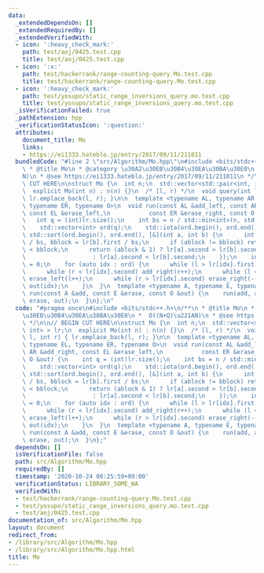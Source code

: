 ```yaml
---
data:
  _extendedDependsOn: []
  _extendedRequiredBy: []
  _extendedVerifiedWith:
  - icon: ':heavy_check_mark:'
    path: test/aoj/0425.test.cpp
    title: test/aoj/0425.test.cpp
  - icon: ':x:'
    path: test/hackerrank/range-counting-query.Mo.test.cpp
    title: test/hackerrank/range-counting-query.Mo.test.cpp
  - icon: ':heavy_check_mark:'
    path: test/yosupo/static_range_inversions_query.mo.test.cpp
    title: test/yosupo/static_range_inversions_query.mo.test.cpp
  _isVerificationFailed: true
  _pathExtension: hpp
  _verificationStatusIcon: ':question:'
  attributes:
    document_title: Mo
    links:
    - https://ei1333.hateblo.jp/entry/2017/09/11/211011
  bundledCode: "#line 2 \"src/Algorithm/Mo.hpp\"\n#include <bits/stdc++.h>\n/**\n\
    \ * @title Mo\n * @category \u30A2\u30EB\u30B4\u30EA\u30BA\u30E0\n *  O((N+Q)\u221A\
    N)\n * @see https://ei1333.hateblo.jp/entry/2017/09/11/211011\n */\n\n// BEGIN\
    \ CUT HERE\n\nstruct Mo {\n  int n;\n  std::vector<std::pair<int, int> > lr;\n\
    \  explicit Mo(int n) : n(n) {}\n  /* [l, r) */\n  void query(int l, int r) {\
    \ lr.emplace_back(l, r); }\n\n  template <typename AL, typename AR, typename EL,\
    \ typename ER, typename O>\n  void run(const AL &add_left, const AR &add_right,\
    \ const EL &erase_left,\n           const ER &erase_right, const O &out) {\n \
    \   int q = (int)lr.size();\n    int bs = n / std::min<int>(n, std::sqrt(q));\n\
    \    std::vector<int> ord(q);\n    std::iota(ord.begin(), ord.end(), 0);\n   \
    \ std::sort(ord.begin(), ord.end(), [&](int a, int b) {\n      int ablock = lr[a].first\
    \ / bs, bblock = lr[b].first / bs;\n      if (ablock != bblock) return ablock\
    \ < bblock;\n      return (ablock & 1) ? lr[a].second > lr[b].second\n       \
    \                   : lr[a].second < lr[b].second;\n    });\n    int l = 0, r\
    \ = 0;\n    for (auto idx : ord) {\n      while (l > lr[idx].first) add_left(--l);\n\
    \      while (r < lr[idx].second) add_right(r++);\n      while (l < lr[idx].first)\
    \ erase_left(l++);\n      while (r > lr[idx].second) erase_right(--r);\n     \
    \ out(idx);\n    }\n  }\n  template <typename A, typename E, typename O>\n  void\
    \ run(const A &add, const E &erase, const O &out) {\n    run(add, add, erase,\
    \ erase, out);\n  }\n};\n"
  code: "#pragma once\n#include <bits/stdc++.h>\n/**\n * @title Mo\n * @category \u30A2\
    \u30EB\u30B4\u30EA\u30BA\u30E0\n *  O((N+Q)\u221AN)\n * @see https://ei1333.hateblo.jp/entry/2017/09/11/211011\n\
    \ */\n\n// BEGIN CUT HERE\n\nstruct Mo {\n  int n;\n  std::vector<std::pair<int,\
    \ int> > lr;\n  explicit Mo(int n) : n(n) {}\n  /* [l, r) */\n  void query(int\
    \ l, int r) { lr.emplace_back(l, r); }\n\n  template <typename AL, typename AR,\
    \ typename EL, typename ER, typename O>\n  void run(const AL &add_left, const\
    \ AR &add_right, const EL &erase_left,\n           const ER &erase_right, const\
    \ O &out) {\n    int q = (int)lr.size();\n    int bs = n / std::min<int>(n, std::sqrt(q));\n\
    \    std::vector<int> ord(q);\n    std::iota(ord.begin(), ord.end(), 0);\n   \
    \ std::sort(ord.begin(), ord.end(), [&](int a, int b) {\n      int ablock = lr[a].first\
    \ / bs, bblock = lr[b].first / bs;\n      if (ablock != bblock) return ablock\
    \ < bblock;\n      return (ablock & 1) ? lr[a].second > lr[b].second\n       \
    \                   : lr[a].second < lr[b].second;\n    });\n    int l = 0, r\
    \ = 0;\n    for (auto idx : ord) {\n      while (l > lr[idx].first) add_left(--l);\n\
    \      while (r < lr[idx].second) add_right(r++);\n      while (l < lr[idx].first)\
    \ erase_left(l++);\n      while (r > lr[idx].second) erase_right(--r);\n     \
    \ out(idx);\n    }\n  }\n  template <typename A, typename E, typename O>\n  void\
    \ run(const A &add, const E &erase, const O &out) {\n    run(add, add, erase,\
    \ erase, out);\n  }\n};"
  dependsOn: []
  isVerificationFile: false
  path: src/Algorithm/Mo.hpp
  requiredBy: []
  timestamp: '2020-10-24 00:25:59+09:00'
  verificationStatus: LIBRARY_SOME_WA
  verifiedWith:
  - test/hackerrank/range-counting-query.Mo.test.cpp
  - test/yosupo/static_range_inversions_query.mo.test.cpp
  - test/aoj/0425.test.cpp
documentation_of: src/Algorithm/Mo.hpp
layout: document
redirect_from:
- /library/src/Algorithm/Mo.hpp
- /library/src/Algorithm/Mo.hpp.html
title: Mo
---
```

